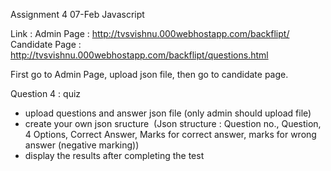 Assignment 4 07-Feb Javascript

Link : 
Admin Page : http://tvsvishnu.000webhostapp.com/backflipt/
Candidate Page : http://tvsvishnu.000webhostapp.com/backflipt/questions.html

First go to Admin Page, upload json file, then go to candidate page.

Question 4 : quiz  
- upload questions and answer json file (only admin should upload file)   
- create your own json sructure  (Json structure : Question no., Question, 4 Options, Correct Answer, Marks for correct answer, marks for wrong answer (negative marking))
- display the results after completing the test 

